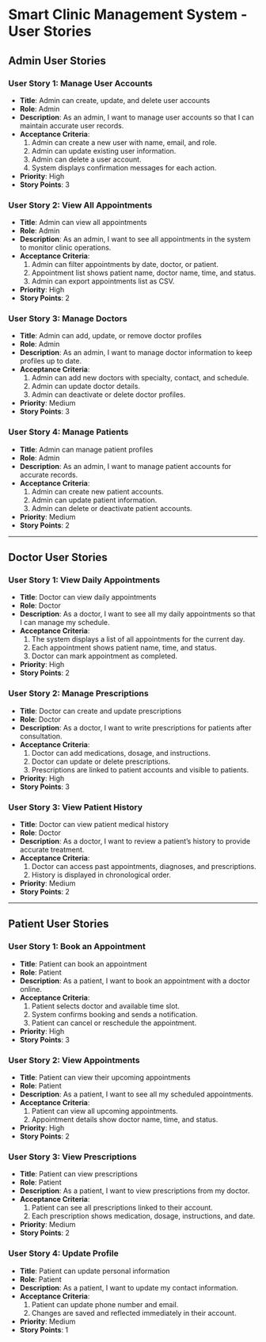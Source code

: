 # Smart Clinic Management System - User Stories

## Admin User Stories

### User Story 1: Manage User Accounts
- **Title**: Admin can create, update, and delete user accounts
- **Role**: Admin
- **Description**: As an admin, I want to manage user accounts so that I can maintain accurate user records.
- **Acceptance Criteria**:
  1. Admin can create a new user with name, email, and role.
  2. Admin can update existing user information.
  3. Admin can delete a user account.
  4. System displays confirmation messages for each action.
- **Priority**: High
- **Story Points**: 3

### User Story 2: View All Appointments
- **Title**: Admin can view all appointments
- **Role**: Admin
- **Description**: As an admin, I want to see all appointments in the system to monitor clinic operations.
- **Acceptance Criteria**:
  1. Admin can filter appointments by date, doctor, or patient.
  2. Appointment list shows patient name, doctor name, time, and status.
  3. Admin can export appointments list as CSV.
- **Priority**: High
- **Story Points**: 2

### User Story 3: Manage Doctors
- **Title**: Admin can add, update, or remove doctor profiles
- **Role**: Admin
- **Description**: As an admin, I want to manage doctor information to keep profiles up to date.
- **Acceptance Criteria**:
  1. Admin can add new doctors with specialty, contact, and schedule.
  2. Admin can update doctor details.
  3. Admin can deactivate or delete doctor profiles.
- **Priority**: Medium
- **Story Points**: 3

### User Story 4: Manage Patients
- **Title**: Admin can manage patient profiles
- **Role**: Admin
- **Description**: As an admin, I want to manage patient accounts for accurate records.
- **Acceptance Criteria**:
  1. Admin can create new patient accounts.
  2. Admin can update patient information.
  3. Admin can delete or deactivate patient accounts.
- **Priority**: Medium
- **Story Points**: 2

---

## Doctor User Stories

### User Story 1: View Daily Appointments
- **Title**: Doctor can view daily appointments
- **Role**: Doctor
- **Description**: As a doctor, I want to see all my daily appointments so that I can manage my schedule.
- **Acceptance Criteria**:
  1. The system displays a list of all appointments for the current day.
  2. Each appointment shows patient name, time, and status.
  3. Doctor can mark appointment as completed.
- **Priority**: High
- **Story Points**: 2

### User Story 2: Manage Prescriptions
- **Title**: Doctor can create and update prescriptions
- **Role**: Doctor
- **Description**: As a doctor, I want to write prescriptions for patients after consultation.
- **Acceptance Criteria**:
  1. Doctor can add medications, dosage, and instructions.
  2. Doctor can update or delete prescriptions.
  3. Prescriptions are linked to patient accounts and visible to patients.
- **Priority**: High
- **Story Points**: 3

### User Story 3: View Patient History
- **Title**: Doctor can view patient medical history
- **Role**: Doctor
- **Description**: As a doctor, I want to review a patient’s history to provide accurate treatment.
- **Acceptance Criteria**:
  1. Doctor can access past appointments, diagnoses, and prescriptions.
  2. History is displayed in chronological order.
- **Priority**: Medium
- **Story Points**: 2

---

## Patient User Stories

### User Story 1: Book an Appointment
- **Title**: Patient can book an appointment
- **Role**: Patient
- **Description**: As a patient, I want to book an appointment with a doctor online.
- **Acceptance Criteria**:
  1. Patient selects doctor and available time slot.
  2. System confirms booking and sends a notification.
  3. Patient can cancel or reschedule the appointment.
- **Priority**: High
- **Story Points**: 3

### User Story 2: View Appointments
- **Title**: Patient can view their upcoming appointments
- **Role**: Patient
- **Description**: As a patient, I want to see all my scheduled appointments.
- **Acceptance Criteria**:
  1. Patient can view all upcoming appointments.
  2. Appointment details show doctor name, time, and status.
- **Priority**: High
- **Story Points**: 2

### User Story 3: View Prescriptions
- **Title**: Patient can view prescriptions
- **Role**: Patient
- **Description**: As a patient, I want to view prescriptions from my doctor.
- **Acceptance Criteria**:
  1. Patient can see all prescriptions linked to their account.
  2. Each prescription shows medication, dosage, instructions, and date.
- **Priority**: Medium
- **Story Points**: 2

### User Story 4: Update Profile
- **Title**: Patient can update personal information
- **Role**: Patient
- **Description**: As a patient, I want to update my contact information.
- **Acceptance Criteria**:
  1. Patient can update phone number and email.
  2. Changes are saved and reflected immediately in their account.
- **Priority**: Medium
- **Story Points**: 1
